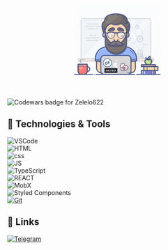 <div align="center">
  <a href="https://zelelo622.github.io/Resume/?randomquery">
    <img src="https://github.com/Zelelo622/zelelo622/blob/main/assets/giphy.gif" alt="Social banner for Zelelo622" style="max-width: 200px;">
  </a>
</div>

&nbsp;

<div align="left">
  <img src="https://www.codewars.com/users/Zelelo622/badges/large" alt="Codewars badge for Zelelo622">
</div>


## 🔧 Technologies & Tools

![VSCode](https://img.shields.io/badge/Editor-VS_Code-informational?style=flat&logo=visual-studio-code&logoColor=white&color=orange)  
![HTML](https://img.shields.io/badge/Code-HTML-informational?style=flat&logo=html&logoColor=white&color=blueviolet)  
![css](https://img.shields.io/badge/Code-CSS-informational?style=flat&logo=css&logoColor=white&color=blueviolet)  
![JS](https://img.shields.io/badge/Code-JavaScript-informational?style=flat&logo=javascript&logoColor=white&color=blueviolet)  
![TypeScript](https://img.shields.io/badge/Code-TypeScript-informational?style=flat&logo=typescript&logoColor=white&color=blueviolet)  
![REACT](https://img.shields.io/badge/Framework-ReactJS-informational?style=flat&logo=react&logoColor=white&color=succes)  
![MobX](https://img.shields.io/badge/State%20Management-MobX-informational?style=flat&logo=mobx&logoColor=white&color=blueviolet)  
![Styled Components](https://img.shields.io/badge/Code-Styled%20Components-informational?style=flat&logo=styled-components&logoColor=white&color=blueviolet)  
[![Git](https://img.shields.io/badge/Tools-Git-informational?style=flat&logo=git&logoColor=white&color=blue)](https://your-git-link)  

## 🔗 Links

[![Telegram](https://img.shields.io/badge/-Telegram-090909?style=flat&logo=telegram&logoColor=white&color=blueviolet)](https://t.me/Zelelo)
